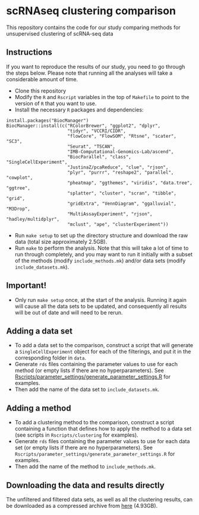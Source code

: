 # scRNAseq clustering comparison
This repository contains the code for our study comparing methods for unsupervised clustering of scRNA-seq data

## Instructions
If you want to reproduce the results of our study, you need to go through the steps below. Please note that running all the analyses will take a considerable amount of time.

- Clone this repository
- Modify the `R` and `Rscript` variables in the top of `Makefile` to point to the version of `R` that you want to use.
- Install the necessary `R` packages and dependencies:

```
install.packages("BiocManager")
BiocManager::install(c("RColorBrewer", "ggplot2", "dplyr", 
                       "tidyr", "VCCRI/CIDR", 
                       "flowCore", "FlowSOM", "Rtsne", "scater", "SC3", 
                       "Seurat", "TSCAN", 
                       "IMB-Computational-Genomics-Lab/ascend",
                       "BiocParallel", "class", "SingleCellExperiment",
                       "JustinaZ/pcaReduce", "clue", "rjson", 
                       "plyr", "purrr", "reshape2", "parallel", "cowplot", 
                       "pheatmap", "ggthemes", "viridis", "data.tree", "ggtree",
                       "splatter", "cluster", "scran", "tibble", "grid", 
                       "gridExtra", "VennDiagram", "ggalluvial", "M3Drop",
                       "MultiAssayExperiment", "rjson", "hadley/multidplyr",
                       "mclust", "ape", "clusterExperiment"))
```

- Run `make setup` to set up the directory structure and download the raw data (total size approximately 2.5GB).
- Run `make` to perform the analysis. Note that this will take a lot of time to run through completely, and you may want to run it initially with a subset of the methods (modify `include_methods.mk`) and/or data sets (modify `include_datasets.mk`). 

## Important!
- Only run `make setup` once, at the start of the analysis. Running it again will cause all the data sets to be updated, and consequently all results will be out of date and will need to be rerun.

## Adding a data set
- To add a data set to the comparison, construct a script that will generate a `SingleCellExperiment` object for each of the filterings, and put it in the corresponding folder in `data`.
- Generate `rds` files containing the parameter values to use for each method (or empty lists if there are no hyperparameters). See [Rscripts/parameter_settings/generate_parameter_settings.R](Rscripts/parameter_settings/generate_parameter_settings.R) for examples.
- Then add the name of the data set to `include_datasets.mk`.

## Adding a method
- To add a clustering method to the comparison, construct a script containing a function that defines how to apply the method to a data set (see scripts in `Rscripts/clustering` for examples).
- Generate `rds` files containing the parameter values to use for each data set (or empty lists if there are no hyperparameters). See `Rscripts/parameter_settings/generate_parameter_settings.R` for examples.
- Then add the name of the method to `include_methods.mk`.

## Downloading the data and results directly
The unfiltered and filtered data sets, as well as all the clustering results, can be downloaded as a compressed archive from [here](http://imlspenticton.uzh.ch/robinson_lab/DuoClustering2018/DuoClustering2018.tar.gz) (4.93GB). 
